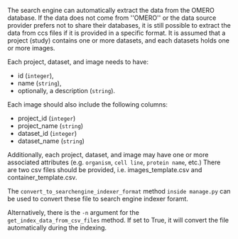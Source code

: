 The search engine can automatically extract the data from the OMERO database.
If the data does not come from ''OMERO'' or the data source provider prefers not to share their databases, it is still possible to extract the data from ccs files if it is provided in a specific format.
It is assumed that a project (study) contains one or more datasets, and each datasets holds one or more images. 

Each project, dataset, and image needs to have:
* id (``integer``), 
* name (``string``), 
* optionally, a description (``string``). 

Each image should also include the following columns:
* project_id (``integer``)
* project_name (``string``)
* dataset_id (``integer``)
* dataset_name (``string``)

Additionally, each project, dataset, and image may have one or more associated attributes (e.g. ``organism``, ``cell line``, ``protein name``, etc.)
There are two csv files should be provided, i.e. images_template.csv and container_template.csv.

The ``convert_to_searchengine_indexer_format`` method ``inside manage.py`` can be used to convert these file to search engine indexer foramt.

Alternatively, there is the ``-n`` argument for the ``get_index_data_from_csv_files`` method. If set to True, it will convert the file automatically during the indexing.
